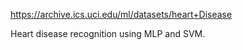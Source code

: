 https://archive.ics.uci.edu/ml/datasets/heart+Disease

Heart disease recognition using MLP and SVM.
